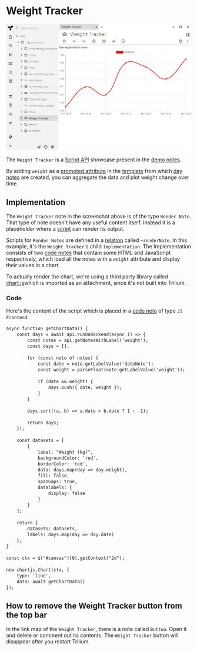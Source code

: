 # Weight Tracker
![](Weight%20Tracker_image.png)

The `Weight Tracker` is a [Script API](../Code%20Notes/Script%20API.md) showcase present in the [demo notes](../Database.md).

By adding `weight` as a [promoted attribute](../Attributes/Promoted%20Attributes.md) in the [template](../Attributes/Template.md) from which [day notes](Day%20Notes.md) are created, you can aggregate the data and plot weight change over time.

## Implementation

The `Weight Tracker` note in the screenshot above is of the type `Render Note`. That type of note doesn't have any useful content itself. Instead it is a placeholder where a [script](../Code%20Notes/Scripts.md) can render its output.

Scripts for `Render Notes` are defined in a [relation](../Attributes.md) called `~renderNote`. In this example, it's the `Weight Tracker`'s child `Implementation`. The Implementation consists of two [code notes](../Code%20Notes.md) that contain some HTML and JavaScript respectively, which load all the notes with a `weight` attribute and display their values in a chart.

To actually render the chart, we're using a third party library called [chart.js](https://www.chartjs.org/)which is imported as an attachment, since it's not built into Trilium.

### Code

Here's the content of the script which is placed in a [code note](../Code%20Notes.md) of type `JS Frontend`:

```
async function getChartData() {
    const days = await api.runOnBackend(async () => {
        const notes = api.getNotesWithLabel('weight');
        const days = [];

        for (const note of notes) {
            const date = note.getLabelValue('dateNote');
            const weight = parseFloat(note.getLabelValue('weight'));

            if (date && weight) {
                days.push({ date, weight });
            }
        }

        days.sort((a, b) => a.date > b.date ? 1 : -1);

        return days;
    });

    const datasets = [
        {
            label: "Weight (kg)",
            backgroundColor: 'red',
            borderColor: 'red',
            data: days.map(day => day.weight),
            fill: false,
            spanGaps: true,
            datalabels: {
                display: false
            }
        }
    ];

    return {
        datasets: datasets,
        labels: days.map(day => day.date)
    };
}

const ctx = $("#canvas")[0].getContext("2d");

new chartjs.Chart(ctx, {
    type: 'line',
    data: await getChartData()
});
```

## How to remove the Weight Tracker button from the top bar

In the link map of the `Weight Tracker`, there is a note called `Button`. Open it and delete or comment out its contents. The `Weight Tracker` button will disappear after you restart Trilium.
